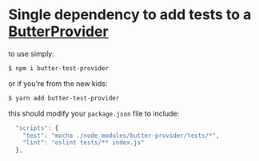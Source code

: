 Single dependency to add tests to a [ButterProvider](https://github.com/butterproviders/butter-provider)
====

to use simply:
```sh
$ npm i butter-test-provider
```

or if you're from the new kids:
```sh
$ yarn add butter-test-provider
```

this should modify your `package.json` file to include:
```js
  "scripts": {
    "test": "mocha ./node_modules/butter-provider/tests/*",
    "lint": "eslint tests/** index.js"
  },
```
